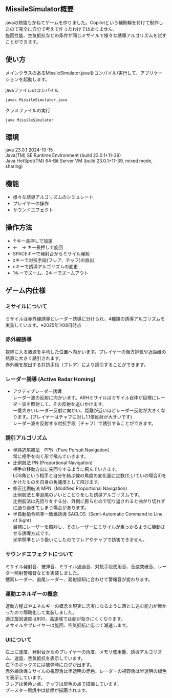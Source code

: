 
## MissileSimulator概要
javaの勉強もかねてゲームを作りました。Copilotという補助輪を付けて制作したので完全に自分で考えて作ったわけではありません。<br>
旋回性能、空気抵抗などの条件が同じミサイルで様々な誘導アルゴリズムを試すことができます。<br>

## 使い方
メインクラスのあるMissileSimulator.javaをコンパイル/実行して、アプリケーションを起動します。

javaファイルのコンパイル
```sh
javac MissileSimulator.java
```
クラスファイルの実行
```sh
java MissileSimulator
```

## 環境
java 23.0.1 2024-10-15<br>
Java(TM) SE Runtime Environment (build 23.0.1+11-39)<br>
Java HotSpot(TM) 64-Bit Server VM (build 23.0.1+11-39, mixed mode, sharing)<br>

## 機能
- 様々な誘導アルゴリズムのシミュレート
- プレイヤーの操作
- サウンドエフェクト

## 操作方法
- ↑キー長押しで加速
- ←　→ キー長押しで旋回
- SPACEキーで発射台からミサイル発射
- zキーで対抗手段(フレア、チャフ)の放出
- cキーで誘導アルゴリズムの変更
- 1キーでズーム、2キーでズームアウト

## ゲーム内仕様
### ミサイルについて
ミサイルは赤外線誘導とレーダー誘導に分けられ、4種類の誘導アルゴリズムを実装しています。※2025年1/08日時点<br>

### 赤外線誘導
視界に入る熱源を平均した位置へ向かいます。プレイヤーの後方排気や近距離の熱源に大きく誘引されます。<br>
赤外線を放出する対抗手段（フレア）により誘引することができます。<br>

### レーダー誘導 (Active Radar Homing)
- アクティブレーダー誘導<br>
レーダー波の反射に向かいます。ARHミサイルはミサイル自体が目標にレーダー波を照射して、その反射を追いかけます。<br>
一番大きいレーダー反射に向かい、距離が近いほどレーダー反射が大きくなります。(プレイヤーはチャフに対し1.1倍反射が大きいです)<br>
レーダー波を反射する対抗手段（チャフ）で誘引することができます。

### 誘引アルゴリズム
- 単純追尾航法　PPN（Pure Pursuit Navigation）<br>
常に相手を向く形で飛んでいきます。<br>
- 比例航法 PN (Proportional Navigation)<br>
相手の移動方向に先回りするように飛んでいきます。<br>
LOS角という相手と自分を結ぶ線の角度の変化量に定数(たいていの場合3)をかけたものを自身の角速度として飛びます。<br>
- 修正比例航法 MPN（Modified Proportional Navigation）<br>
比例航法と単追尾のいいとこどりをした誘導アルゴリズムです。<br>
比例航法は先回りをする分、外側に膨らむので切り返されると曲がり切れずに通り過ぎてしまう場合があります。<br>
- 半自動指令照準一致線誘導 SACLOS（Semi-Automatic Command to Line of Sight）<br>
目標にレーザーを照射し、そのレーザーにミサイルが乗っかるように機動させる誘導方式です。<br>
光学照準という扱いにしたのでフレアやチャフで妨害できません。<br>

### サウンドエフェクトについて
ミサイル発射音、被弾音、ミサイル通過音、対抗手段使用音、音速突破音、レーダー照射警報音などを実装しました。<br>
捜索レーダー、追尾レーダー、発射探知に合わせて警報音が変わります。<br>

### 運動エネルギーの概念
運動方程式やエネルギーの概念を現実に忠実になるように落とし込む能力が無かったので簡略化して実装しました。<br>
適正旋回速度は800、高速域では舵が効きにくくなります。<br>
ミサイルやプレイヤーは旋回、空気抵抗に応じて減速します。<br>

### UIについて
左上に速度、発射台からのプレイヤーの角度、メモリ使用量、誘導アルゴリズム、速度、空気抵抗を表示しています。<br>
右下のボックスには被弾時にログが出ます。<br>
赤外線誘導ミサイルの視野角は半透明の赤色、レーダーの視野角は半透明の緑色で表示しています。<br>
フレアは黄色い点、チャフは灰色の点で描画しています。<br>
ブースター燃焼中は排煙が描画されます。<br>

